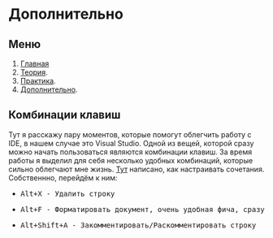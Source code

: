 # Дополнительно

## Меню
1. [Главная](https://github.com/ArtemGB/Csharp-Learning-Course/blob/master/README.md)
2. [Теория](https://github.com/ArtemGB/Csharp-Learning-Course/blob/master/Теория.md).
3. [Практика](https://github.com/ArtemGB/Csharp-Learning-Course/blob/master/Практика.md).
4. [Дополнительно](https://github.com/ArtemGB/Csharp-Learning-Course/blob/master/Дополнительно.md).

## Комбинации клавиш
Тут я расскажу пару моментов, которые помогут облегчить работу с IDE, в нашем случае это Visual Studio. Одной из вещей, которой сразу можно начать пользоваться являются комбинации клавиш. За время работы я выделил для себя несколько удобных комбинаций, которые сильно облегчают мне жизнь. [Тут](https://docs.microsoft.com/ru-ru/visualstudio/ide/identifying-and-customizing-keyboard-shortcuts-in-visual-studio?view=vs-2019) написано, как настраивать сочетания. Собственнно, перейдём к ним:

- <pre><kbd>Alt</kbd>+<kbd>X</kbd> - Удалить строку </pre>
- <pre><kbd>Alt</kbd>+<kbd>F</kbd> - Форматировать документ, очень удобная фича, сразу ставит все нужные отступы, пробелы и т.д. Короче, делает красиво. </pre>
- <pre><kbd>Alt</kbd>+<kbd>Shift</kbd>+<kbd>A</kbd> - Закомментировать/Раскомментировать строку </pre>
